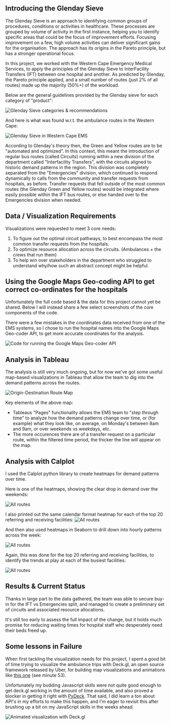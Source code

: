 ## Introducing the Glenday Sieve
The Glenday Sieve is an approach to identifying common groups of procedures, conditions or activities in healthcare. These processes are grouped by volume of activity in the first instance, helping you to identify specific areas that could be the focus of improvement efforts. Focusing improvement on a few, high volume activities can deliver significant gains for the organisation.
The approach has its origins in the Pareto principle, but has a stronger operational focus. 

In this project, we worked with the Western Cape Emergency Medical Services, to apply the principles of the Glenday Sieve to InterFacility Transfers (IFT) between one hospital and another. As predicted by Glenday, the Pareto principle applied, and a small number of routes (just 2% of all routes) made up the majority (50%+) of the workload. 

Below are the general guidelines provided by the Glenday sieve for each category of "product": 

<img title="Glenday Sieve categories & recommendations"  src="./images/glenday1.png">

And here is what was found w.r.t. the ambulance routes in the Western Cape: 

<img title="Glenday Sieve in Western Cape EMS"  src="./images/glenday2.png">

According to Glenday's theory then, the Green and Yellow routes are to be "automated and optimized". In this context, this meant the introduction of regular bus routes (called Circuits) running within a new division of the department called "Interfacility Transfers", with the circuits aligned to historic demand patterns in the region. This division was completely separated from the "Emergencies" division, which continued to respond dynamically to calls from the community and transfer requests from hospitals, as before. Transfer requests that fell outside of the most common routes (the Glenday Green and Yellow routes) would be integrated where easily possible within the IFT bus routes, or else handed over to the Emergencies division when needed. 


## Data / Visualization Requirements

Visualizations were requested to meet 3 core needs: 
1. To figure out the optimal circuit pathways, to best encompass the most common transfer requests from the hospitals. 
2. To optimize resource allocation across the circuits. (Ambulances + the crews that run them)
3. To help win over stakeholders in the department who struggled to understand why/how such an abstract concept might be helpful. 


## Using the Google Maps Geo-coding API to get correct co-ordinates for the hospitals
Unfortunately the full code based & the data for this project cannot yet be shared. 
Below I will instead share a few select screenshots of the core components of the code. 

There were a few mistakes in the coordinates data received from one of the EMS systems, so I chose to run the hospital names into the Google Maps Geo-coder API, to get more accurate coordinates for the analysis. 

<img title="Code for running the Google Maps Geo-coder API"  src="./images/google-maps.png">


## Analysis in Tableau 
The analysis is still very much ongoing, but for now we've got some useful map-based visualizations in Tableau that allow the team to dig into the demand patterns across the routes. 

<img title="Origin-Destination Route Map"  src="./images/tab1.png">

Key elements of the above map: 
* Tableaus "Pages" functionality allows the EMS team to "step through time" to analyze how the demand patterns change over time, or (for example) what they look like, on average, on Monday's between 8am and 9am, or over weekends vs weekdays, etc. 
* The more occurences there are of a transfer request on a particular route, within the filtered time period, the thicker the line will appear on the map. 


## Analysis with Calplot
I used the Calplot python library to create heatmaps for demand patterns over time. 

Here is one of the heatmaps, showing the clear drop in demand over the weekends: 

<img title="All routes"  src="./images/all-routes.png">

I also printed out the same calendar format heatmap for each of the top 20 referring and receiving facilities: 
<img title="All routes"  src="./images/delft.png">

And then also used heatmaps in Seaborn to drill down into hourly patterns across the week: 

<img title="All routes"  src="./images/week.png">

Again, this was done for the top 20 referring and receiving facilities, to identify the trends at play at each of the busiest facilities: 

<img title="All routes"  src="./images/mitchel.png">


## Results & Current Status 
Thanks in large part to the data gathered, the team was able to secure buy-in for the IFT vs Emergencies split, and managed to create a preliminary set of circuits and associated resource allocations. 

It's still too early to assess the full impact of the change, but it holds much promise for reducing waiting times for hospital staff who desperately need their beds freed up. 


## Some lessons in Failure
When first tackling the visualization needs for this project, I spent a good bit of time trying to visualize the ambulance trips with Deck.gl, an open source framework released by Uber, for building map visualizations and animations like [this one](https://www.youtube.com/watch?v=sOzu2PLKGs4&ab_channel=Mean%2CMedianandMoose) (see minute 53). 

Unfortunately my budding Javascript skills were not quite good enough to get deck.gl working in the amount of time available, and also proved a blocker in getting it right with [PyDeck](https://pydeck.gl/gallery/trips_layer.html). That said, I did learn a ton about API's in my efforts to make this happen, and I'm eager to revisit this after brushing up a bit on my JavaScript skills in the weeks ahead.

<img title="Animated visualization with Deck.gl"  src="./images/deck.gl.png">